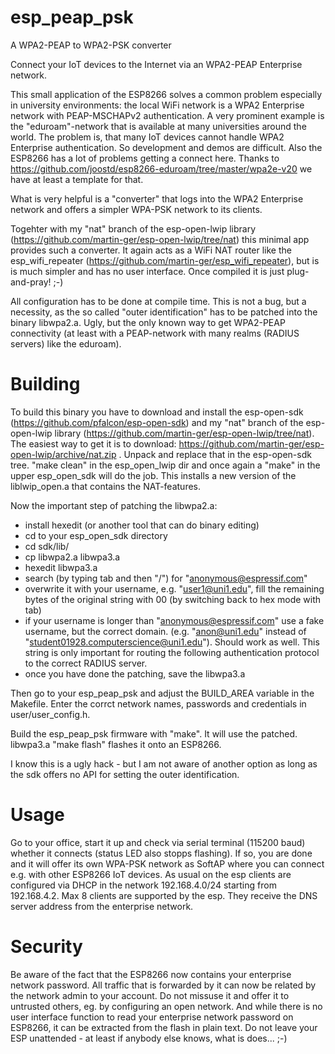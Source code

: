 # esp_peap_psk
A WPA2-PEAP to WPA2-PSK converter

Connect your IoT devices to the Internet via an WPA2-PEAP Enterprise network.

This small application of the ESP8266 solves a common problem especially in university environments: the local WiFi network is a WPA2 Enterprise network with PEAP-MSCHAPv2 authentication. A very prominent example is the "eduroam"-network that is available at many universities around the world. The problem is, that many IoT devices cannot handle WPA2 Enterprise authentication. So development and demos are difficult. Also the ESP8266 has a lot of problems getting a connect here. Thanks to https://github.com/joostd/esp8266-eduroam/tree/master/wpa2e-v20 we have at least a template for that.

What is very helpful is a "converter" that logs into the WPA2 Enterprise network and offers a simpler WPA-PSK network to its clients.

Togehter with  my "nat" branch of the esp-open-lwip library (https://github.com/martin-ger/esp-open-lwip/tree/nat) this minimal app provides such a converter. It again acts as a WiFi NAT router like the esp_wifi_repeater (https://github.com/martin-ger/esp_wifi_repeater), but is is much simpler and has no user interface. Once compiled it is just plug-and-pray! ;-)

All configuration has to be done at compile time. This is not a bug, but a necessity, as the so called "outer identification" has to be patched into the binary libwpa2.a. Ugly, but the only known way to get WPA2-PEAP connectivity (at least with a PEAP-network with many realms (RADIUS servers) like the eduroam).

# Building
To build this binary you have to download and install the esp-open-sdk (https://github.com/pfalcon/esp-open-sdk) and my "nat" branch of the esp-open-lwip library (https://github.com/martin-ger/esp-open-lwip/tree/nat). The easiest way to get it is to download:
https://github.com/martin-ger/esp-open-lwip/archive/nat.zip . Unpack and replace that in the esp-open-sdk tree. "make clean" in the esp_open_lwip dir and once again a "make" in the upper esp_open_sdk will do the job. This installs a new version of the liblwip_open.a that contains the NAT-features.

Now the important step of patching the libwpa2.a:
- install hexedit (or another tool that can do binary editing)
- cd to your esp_open_sdk directory
- cd sdk/lib/
- cp libwpa2.a libwpa3.a
- hexedit libwpa3.a
- search (by typing tab and then "/") for "anonymous@espressif.com"
- overwrite it with your username, e.g. "user1@uni1.edu", fill the remaining bytes of the original string with 00 (by switching back to hex mode with tab)
- if your username is longer than "anonymous@espressif.com" use a fake username, but the correct domain. (e.g. "anon@uni1.edu" instead of "student01928.computerscience@uni1.edu"). Should work as well. This string is only important for routing the following authentication protocol to the correct RADIUS server.
- once you have done the patching, save the libwpa3.a 

Then go to your esp_peap_psk and adjust the BUILD_AREA variable in the Makefile. Enter the corrct network names, passwords and credentials in user/user_config.h.

Build the esp_peap_psk firmware with "make". It will use the patched. libwpa3.a "make flash" flashes it onto an ESP8266.

I know this is a ugly hack - but I am not aware of another option as long as the sdk offers no API for setting the outer identification.

# Usage
Go to your office, start it up and check via serial terminal (115200 baud) whether it connects (status LED also stopps flashing). If so, you are done and it will offer its own WPA-PSK network as SoftAP where you can connect e.g. with other ESP8266 IoT devices. As usual on the esp clients are configured via DHCP in the network 192.168.4.0/24 starting from 192.168.4.2. Max 8 clients are supported by the esp. They receive the DNS server address from the enterprise network.

# Security
Be aware of the fact that the ESP8266 now contains your enterprise network password. All traffic that is forwarded by it can now be related by the network admin to your account. Do not missuse it and offer it to untrusted others, eg. by configuring an open network. And while there is no user interface function to read your enterprise network password on ESP8266, it can be extracted from the flash in plain text. Do not leave your ESP unattended - at least if anybody else knows, what is does... ;-)

